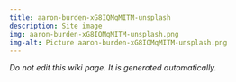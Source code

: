 ```yaml
---
title: aaron-burden-xG8IQMqMITM-unsplash
description: Site image
img: aaron-burden-xG8IQMqMITM-unsplash.png
img-alt: Picture aaron-burden-xG8IQMqMITM-unsplash.png
---
```


_Do not edit this wiki page. It is generated automatically._ 

